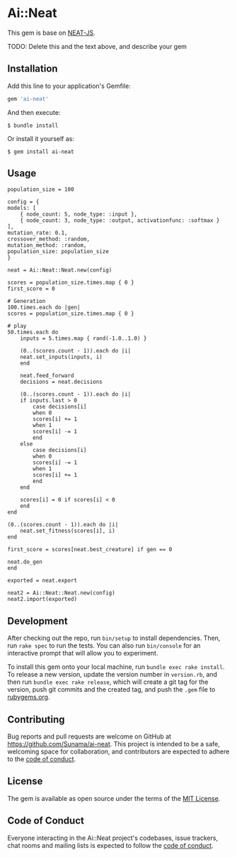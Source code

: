 # Ai::Neat

This gem is base on [NEAT-JS](https://github.com/ExtensionShoe/NEAT-JS).

TODO: Delete this and the text above, and describe your gem

## Installation

Add this line to your application's Gemfile:

```ruby
gem 'ai-neat'
```

And then execute:

    $ bundle install

Or install it yourself as:

    $ gem install ai-neat

## Usage

```
population_size = 100

config = {
models: [
    { node_count: 5, node_type: :input },
    { node_count: 3, node_type: :output, activationfunc: :softmax }
],
mutation_rate: 0.1,
crossover_method: :random,
mutation_method: :random,
population_size: population_size
}

neat = Ai::Neat::Neat.new(config)

scores = population_size.times.map { 0 }
first_score = 0

# Generation
100.times.each do |gen|
scores = population_size.times.map { 0 }

# play
50.times.each do
    inputs = 5.times.map { rand(-1.0..1.0) }

    (0..(scores.count - 1)).each do |i|
    neat.set_inputs(inputs, i)
    end

    neat.feed_forward
    decisions = neat.decisions

    (0..(scores.count - 1)).each do |i|
    if inputs.last > 0
        case decisions[i]
        when 0
        scores[i] += 1
        when 1
        scores[i] -= 1
        end
    else
        case decisions[i]
        when 0
        scores[i] -= 1
        when 1
        scores[i] += 1
        end
    end

    scores[i] = 0 if scores[i] < 0
    end
end

(0..(scores.count - 1)).each do |i|
    neat.set_fitness(scores[i], i)
end

first_score = scores[neat.best_creature] if gen == 0

neat.do_gen
end

exported = neat.export

neat2 = Ai::Neat::Neat.new(config)
neat2.import(exported)
```

## Development

After checking out the repo, run `bin/setup` to install dependencies. Then, run `rake spec` to run the tests. You can also run `bin/console` for an interactive prompt that will allow you to experiment.

To install this gem onto your local machine, run `bundle exec rake install`. To release a new version, update the version number in `version.rb`, and then run `bundle exec rake release`, which will create a git tag for the version, push git commits and the created tag, and push the `.gem` file to [rubygems.org](https://rubygems.org).

## Contributing

Bug reports and pull requests are welcome on GitHub at https://github.com/Sunama/ai-neat. This project is intended to be a safe, welcoming space for collaboration, and contributors are expected to adhere to the [code of conduct](https://github.com/Sunama/ai-neat/blob/master/CODE_OF_CONDUCT.md).

## License

The gem is available as open source under the terms of the [MIT License](https://opensource.org/licenses/MIT).

## Code of Conduct

Everyone interacting in the Ai::Neat project's codebases, issue trackers, chat rooms and mailing lists is expected to follow the [code of conduct](https://github.com/Sunama/ai-neat/blob/master/CODE_OF_CONDUCT.md).
